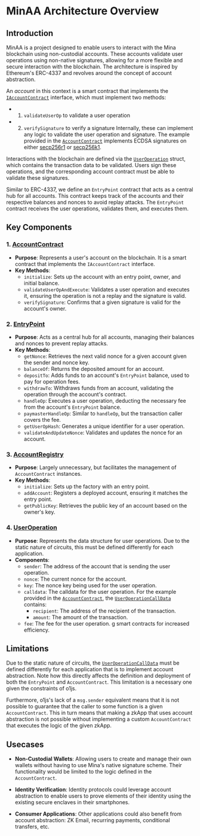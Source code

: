 # MinAA Architecture Overview

## Introduction

MinAA is a project designed to enable users to interact with the Mina blockchain using non-custodial accounts. These accounts validate user operations using non-native signatures, allowing for a more flexible and secure interaction with the blockchain. The architecture is inspired by Ethereum's ERC-4337 and revolves around the concept of account abstraction.

An _account_ in this context is a smart contract that implements the [`IAccountContract`](../packages/contracts/src/interfaces/IAccountContract.ts) interface, which must implement two methods:
- 1. `validateUserOp` to validate a user operation
- 2. `verifySignature` to verify a signature
Internally, these can implement any logic to validate the user operation and signature. The example provided in the [`AccountContract`](../packages/contracts/src/contracts/AccountContract.ts) implements ECDSA signatures on either [secp256r1](../packages/contracts/src/interfaces/UserOperation.ts#L14) or [secp256k1](../packages/contracts/src/interfaces/UserOperation.ts#L15).

Interactions with the blockchain are defined via the [`UserOperation`](../packages/contracts/src/interfaces/UserOperation.ts#L42) struct, which contains the transaction data to be validated. Users sign these operations, and the corresponding account contract must be able to validate these signatures.

Similar to ERC-4337, we define an `EntryPoint` contract that acts as a central hub for all accounts. This contract keeps track of the accounts and their respective balances and nonces to avoid replay attacks. The `EntryPoint` contract receives the user operations, validates them, and executes them.

## Key Components

### 1. [**AccountContract**](../packages/contracts/src/contracts/AccountContract.ts)

- **Purpose**: Represents a user's account on the blockchain. It is a smart contract that implements the `IAccountContract` interface.
- **Key Methods**:
  - `initialize`: Sets up the account with an entry point, owner, and initial balance.
  - `validateUserOpAndExecute`: Validates a user operation and executes it, ensuring the operation is not a replay and the signature is valid.
  - `verifySignature`: Confirms that a given signature is valid for the account's owner.

### 2. [**EntryPoint**](../packages/contracts/src/contracts/EntryPoint.ts)

- **Purpose**: Acts as a central hub for all accounts, managing their balances and nonces to prevent replay attacks.
- **Key Methods**:
  - `getNonce`: Retrieves the next valid nonce for a given account given the sender and nonce key.
  - `balanceOf`: Returns the deposited amount for an account.
  - `depositTo`: Adds funds to an account's `EntryPoint` balance, used to pay for operation fees.
  - `withdrawTo`: Withdraws funds from an account, validating the operation through the account's contract.
  - `handleOp`: Executes a user operation, deducting the necessary fee from the account's `EntryPoint` balance.
  - `paymasterHandleOp`: Similar to `handleOp`, but the transaction caller covers the fee.
  - `getUserOpHash`: Generates a unique identifier for a user operation.
  - `validateAndUpdateNonce`: Validates and updates the nonce for an account.

### 3. [**AccountRegistry**](../packages/contracts/src/contracts/AccountRegistry.ts)

- **Purpose**: Largely unnecessary, but facilitates the management of `AccountContract` instances.
- **Key Methods**:
  - `initialize`: Sets up the factory with an entry point.
  - `addAccount`: Registers a deployed account, ensuring it matches the entry point.
  - `getPublicKey`: Retrieves the public key of an account based on the owner's key.

### 4. [**UserOperation**](../packages/contracts/src/interfaces/UserOperation.ts)

- **Purpose**: Represents the data structure for user operations. Due to the static nature of circuits, this must be defined differently for each application.
- **Components**:
  - `sender`: The address of the account that is sending the user operation.
  - `nonce`: The current nonce for the account.
  - `key`: The nonce key being used for the user operation.
  - `calldata`: The calldata for the user operation. For the example provided in the [`AccountContract`](../packages/contracts/src/contracts/AccountContract.ts), the [`UserOperationCallData`](../packages/contracts/src/interfaces/UserOperation.ts#L29) contains:
    - `recipient`: The address of the recipient of the transaction.
    - `amount`: The amount of the transaction.
  - `fee`: The fee for the user operation.
g smart contracts for increased efficiency.

## Limitations

Due to the static nature of circuits, the [`UserOperationCallData`](../packages/contracts/src/interfaces/UserOperation.ts#L29) must be defined differently for each application that is to implement account abstraction. Note how this directly affects the definition and deployment of both the `EntryPoint` and `AccountContract`. This limitation is a necessary one given the constraints of o1js.

Furthermore, o1js's lack of a `msg.sender` equivalent means that it is not possible to guarantee that the caller to some function is a given `AccountContract`. This in turn means that making a zkApp that uses account abstraction is not possible without implementing a custom `AccountContract` that executes the logic of the given zkApp.

## Usecases

- **Non-Custodial Wallets**: Allowing users to create and manage their own wallets without having to use Mina's native signature scheme. Their functionality would be limited to the logic defined in the `AccountContract`.

- **Identity Verification**: Identity protocols could leverage account abstraction to enable users to prove elements of their identity using the existing secure enclaves in their smartphones.

- **Consumer Applications**: Other applications could also benefit from account abstraction: ZK Email, recurring payments, conditional transfers, etc.

